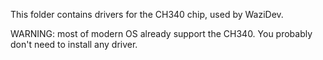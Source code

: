 This folder contains drivers for the CH340 chip, used by WaziDev.

WARNING: most of modern OS already support the CH340. You probably don't need to install any driver.

